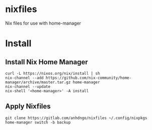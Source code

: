 # nixfiles
Nix files for use with home-manager

# Install
## Install Nix Home Manager
```
curl -L https://nixos.org/nix/install | sh
nix-channel --add https://github.com/nix-community/home-manager/archive/master.tar.gz home-manager
nix-channel --update
nix-shell '<home-manager>' -A install
```
## Apply Nixfiles
```
git clone https://gitlab.com/anhdngo/nixfiles ~/.config/nixpkgs
home-manager switch -b backup
```
